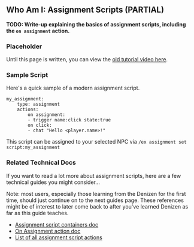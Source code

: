 Who Am I: Assignment Scripts (PARTIAL)
----------------------------

**TODO: Write-up explaining the basics of assignment scripts, including the `on assignment` action.**

### Placeholder

Until this page is written, you can view the [old tutorial video here](https://one.denizenscript.com/denizen/vids/NPCs%20And%20You:%20Your%20First%20Assignment%20Script).

### Sample Script

Here's a quick sample of a modern assignment script.

```dscript_green
my_assignment:
    type: assignment
    actions:
        on assignment:
        - trigger name:click state:true
        on click:
        - chat "Hello <player.name>!"
```

This script can be assigned to your selected NPC via `/ex assignment set script:my_assignment`

### Related Technical Docs

If you want to read a lot more about assignment scripts, here are a few technical guides you might consider...

Note: most users, especially those learning from the Denizen for the first time, should just continue on to the next guides page. These references might be of interest to later come back to after you've learned Denizen as far as this guide teaches.

- [Assignment script containers doc](https://meta.denizenscript.com/Docs/Languages/assignment%20script%20containers)
- [On Assignment action doc](https://meta.denizenscript.com/Docs/Actions/assignment)
- [List of all assignment script actions](https://meta.denizenscript.com/Docs/Actions)
